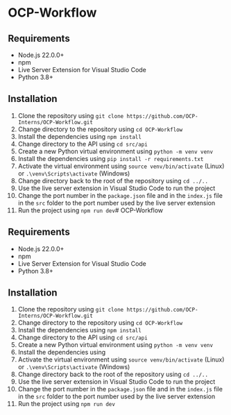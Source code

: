 # OCP-Workflow
## Requirements
- Node.js 22.0.0+
- npm
- Live Server Extension for Visual Studio Code
- Python 3.8+

## Installation
1. Clone the repository using `git clone https://github.com/OCP-Interns/OCP-Workflow.git`
2. Change directory to the repository using `cd OCP-Workflow`
3. Install the dependencies using `npm install`
4. Change directory to the API using `cd src/api`
5. Create a new Python virtual environment using `python -m venv venv`
6. Install the dependencies using `pip install -r requirements.txt`
7. Activate the virtual environment using `source venv/bin/activate` (Linux) or `.\venv\Scripts\activate` (Windows)
8. Change directory back to the root of the repository using `cd ../..`
9. Use the live server extension in Visual Studio Code to run the project
10. Change the port number in the `package.json` file and in the `index.js` file in the `src` folder to the port number used by the live server extension
11. Run the project using `npm run dev`# OCP-Workflow
## Requirements
- Node.js 22.0.0+
- npm
- Live Server Extension for Visual Studio Code
- Python 3.8+

## Installation
1. Clone the repository using `git clone https://github.com/OCP-Interns/OCP-Workflow.git`
2. Change directory to the repository using `cd OCP-Workflow`
3. Install the dependencies using `npm install`
4. Change directory to the API using `cd src/api`
5. Create a new Python virtual environment using `python -m venv venv`
6. Install the dependencies using `
`
7. Activate the virtual environment using `source venv/bin/activate` (Linux) or `.\venv\Scripts\activate` (Windows)
8. Change directory back to the root of the repository using `cd ../..`
9. Use the live server extension in Visual Studio Code to run the project
10. Change the port number in the `package.json` file and in the `index.js` file in the `src` folder to the port number used by the live server extension
11. Run the project using `npm run dev`